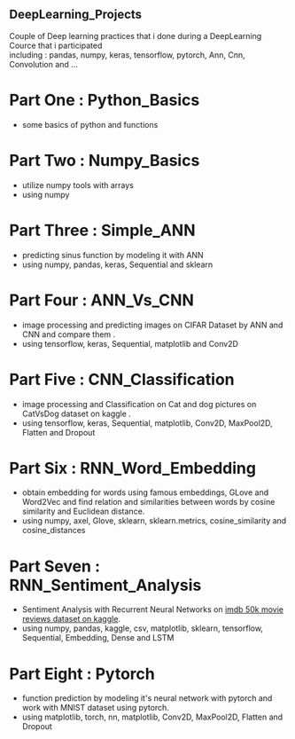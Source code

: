 ## DeepLearning_Projects
Couple of Deep learning practices that i done during a DeepLearning Cource that i participated<br />
including : pandas, numpy, keras, tensorflow, pytorch, Ann, Cnn, Convolution and ...<br/>
# Part One : Python_Basics<br/>
- some basics of python and functions<br/>
# Part Two : Numpy_Basics<br/>
- utilize numpy tools with arrays<br/>
- using numpy<br/>
# Part Three : Simple_ANN<br/>
- predicting sinus function by modeling it with ANN<br/>
- using numpy, pandas, keras, Sequential and sklearn<br/>
# Part Four : ANN_Vs_CNN<br/>
- image processing and predicting images on CIFAR Dataset by ANN and CNN and compare them .<br/>
- using tensorflow, keras, Sequential, matplotlib and Conv2D<br/>
# Part Five : CNN_Classification
- image processing and Classification on Cat and dog pictures on CatVsDog dataset on kaggle .<br/>
- using tensorflow, keras, Sequential, matplotlib, Conv2D, MaxPool2D, Flatten and Dropout<br/>
# Part Six : RNN_Word_Embedding
- obtain embedding for words using famous embeddings, GLove and Word2Vec and find relation and similarities between words by cosine similarity and Euclidean distance.<br/>
- using numpy, axel, Glove, sklearn, sklearn.metrics, cosine_similarity and cosine_distances<br/>
# Part Seven : RNN_Sentiment_Analysis
- Sentiment Analysis with Recurrent Neural Networks on [imdb 50k movie reviews dataset on kaggle](https://www.kaggle.com/lakshmi25npathi/imdb-dataset-of-50k-movie-reviews).<br/>
- using numpy, pandas, kaggle, csv, matplotlib, sklearn, tensorflow, Sequential, Embedding, Dense and LSTM<br/>
# Part Eight : Pytorch
- function prediction by modeling it's neural network with pytorch and work with MNIST dataset using pytorch.<br/>
- using matplotlib, torch, nn, matplotlib, Conv2D, MaxPool2D, Flatten and Dropout<br/>
